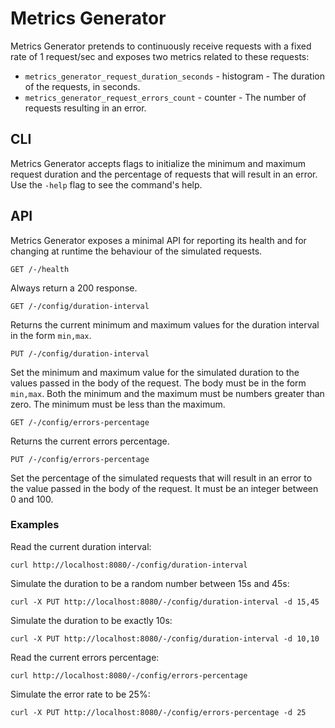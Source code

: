 # Metrics Generator

Metrics Generator pretends to continuously receive requests with a fixed rate of
1 request/sec and exposes two metrics related to these requests:

- `metrics_generator_request_duration_seconds` - histogram - The duration of the
  requests, in seconds.
- `metrics_generator_request_errors_count` - counter - The number of requests
  resulting in an error.

## CLI

Metrics Generator accepts flags to initialize the minimum and maximum request
duration and the percentage of requests that will result in an error. Use the
`-help` flag to see the command's help.

## API

Metrics Generator exposes a minimal API for reporting its health and for
changing at runtime the behaviour of the simulated requests.

```
GET /-/health
```

Always return a 200 response.

```
GET /-/config/duration-interval
```

Returns the current minimum and maximum values for the duration interval in the
form `min,max`.

```
PUT /-/config/duration-interval
```

Set the minimum and maximum value for the simulated duration to the values
passed in the body of the request. The body must be in the form `min,max`. Both
the minimum and the maximum must be numbers greater than zero. The minimum must
be less than the maximum.

```
GET /-/config/errors-percentage
```

Returns the current errors percentage.

```
PUT /-/config/errors-percentage
```

Set the percentage of the simulated requests that will result in an error to the
value passed in the body of the request. It must be an integer between 0 and
100.

### Examples

Read the current duration interval:

```
curl http://localhost:8080/-/config/duration-interval
```

Simulate the duration to be a random number between 15s and 45s:

```
curl -X PUT http://localhost:8080/-/config/duration-interval -d 15,45
```

Simulate the duration to be exactly 10s:

```
curl -X PUT http://localhost:8080/-/config/duration-interval -d 10,10
```

Read the current errors percentage:

```
curl http://localhost:8080/-/config/errors-percentage
```

Simulate the error rate to be 25%:

```
curl -X PUT http://localhost:8080/-/config/errors-percentage -d 25
```
